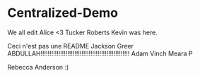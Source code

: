 # Centralized-Demo
We all edit
Alice <3
Tucker Roberts
Kevin was here.

Ceci n'est pas une README
Jackson Greer
ABDULLAH!!!!!!!!!!!!!!!!!!!!!!!!!!!!!!!!!!!!!!!!!!!!!!!!!!
Adam Vinch
Meara P

Rebecca Anderson :)
